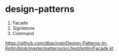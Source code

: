 # design-patterns
1. Facade
2. Signletone
3. Command


https://github.com/dbacinski/Design-Patterns-In-Kotlin/blob/master/patterns/src/test/kotlin/Facade.kt

